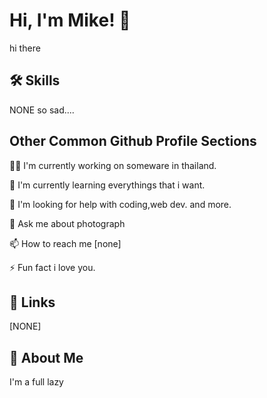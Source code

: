 
# Hi, I'm Mike! 👋

hi there

## 🛠 Skills
NONE so sad....


## Other Common Github Profile Sections
👩‍💻 I'm currently working on someware in thailand.

🧠 I'm currently learning everythings that i want.

🤔 I'm looking for help with coding,web dev. and more.

💬 Ask me about photograph

📫 How to reach me [none]

⚡️ Fun fact i love you.


## 🔗 Links
[NONE]


## 🚀 About Me
I'm a full lazy
